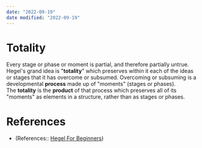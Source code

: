 ```yaml
---
date: "2022-09-19"
date modified: "2022-09-19"
---
```


# Totality
Every stage or phase or moment is partial, and therefore partially untrue. Hegel's grand idea is "**totality**" which preserves within it each of the ideas or stages that it has overcome or subsumed. Overcoming or subsuming is a developmental **process** made up of "moments" (stages or phases). The **totality** is the **product** of that process which preserves all of its "moments" as elements in a structure, rather than as stages or phases.

# References
- (References:: [Hegel For Beginners](https://www.marxists.org/reference/archive/hegel/help/easy.htm))